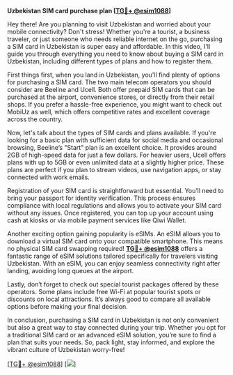 **Uzbekistan SIM card purchase plan [[TG💪+ @esim1088](https://t.me/s/esim1088)]**

Hey there! Are you planning to visit Uzbekistan and worried about your mobile connectivity? Don't stress! Whether you're a tourist, a business traveler, or just someone who needs reliable internet on the go, purchasing a SIM card in Uzbekistan is super easy and affordable. In this video, I'll guide you through everything you need to know about buying a SIM card in Uzbekistan, including different types of plans and how to register them.

First things first, when you land in Uzbekistan, you'll find plenty of options for purchasing a SIM card. The two main telecom operators you should consider are Beeline and Ucell. Both offer prepaid SIM cards that can be purchased at the airport, convenience stores, or directly from their retail shops. If you prefer a hassle-free experience, you might want to check out MobiUz as well, which offers competitive rates and excellent coverage across the country.

Now, let's talk about the types of SIM cards and plans available. If you're looking for a basic plan with sufficient data for social media and occasional browsing, Beeline’s "Start" plan is an excellent choice. It provides around 2GB of high-speed data for just a few dollars. For heavier users, Ucell offers plans with up to 5GB or even unlimited data at a slightly higher price. These plans are perfect if you plan to stream videos, use navigation apps, or stay connected with work emails.

Registration of your SIM card is straightforward but essential. You’ll need to bring your passport for identity verification. This process ensures compliance with local regulations and allows you to activate your SIM card without any issues. Once registered, you can top up your account using cash at kiosks or via mobile payment services like Qiwi Wallet.

Another exciting option gaining popularity is eSIMs. An eSIM allows you to download a virtual SIM card onto your compatible smartphone. This means no physical SIM card swapping required! **[TG💪+ @esim1088](https://t.me/s/esim1088)** offers a fantastic range of eSIM solutions tailored specifically for travelers visiting Uzbekistan. With an eSIM, you can enjoy seamless connectivity right after landing, avoiding long queues at the airport.

Lastly, don’t forget to check out special tourist packages offered by these operators. Some plans include free Wi-Fi at popular tourist spots or discounts on local attractions. It’s always good to compare all available options before making your final decision.

In conclusion, purchasing a SIM card in Uzbekistan is not only convenient but also a great way to stay connected during your trip. Whether you opt for a traditional SIM card or an advanced eSIM solution, you’re sure to find a plan that suits your needs. So, pack light, stay informed, and explore the vibrant culture of Uzbekistan worry-free!

[[TG💪+ @esim1088](https://t.me/s/esim1088)] [![](https://i.postimg.cc/Y0z9fWf4/image.png)]
